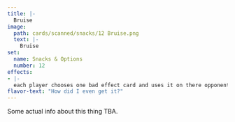 ```yaml
---
title: |-
  Bruise
image: 
  path: cards/scanned/snacks/12 Bruise.png
  text: |-
    Bruise
set:
  name: Snacks & Options
  number: 12
effects: 
- |-
  each player chooses one bad effect card and uses it on there opponent
flavor-text: "How did I even get it?"
---
```

Some actual info about this thing TBA.
